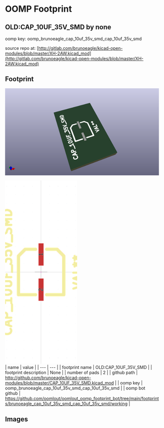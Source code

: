 # OOMP Footprint  
## OLD:CAP_10UF_35V_SMD  by none  
  
oomp key: oomp_brunoeagle_cap_10uf_35v_smd_cap_10uf_35v_smd  
  
source repo at: [http://gitlab.com/brunoeagle/kicad-open-modules/blob/master/XH-2AW.kicad_mod](http://gitlab.com/brunoeagle/kicad-open-modules/blob/master/XH-2AW.kicad_mod)  
## Footprint  
  
[![working_kicad_pcb_3d.png](working_kicad_pcb_3d_600.png)](working_kicad_pcb_3d.png)  
  
[![working.png](working_600.png)](working.png)  
| name | value | 
| --- | --- | 
| footprint name | OLD:CAP_10UF_35V_SMD | 
| footprint description | None | 
| number of pads | 2 | 
| github path | http://github.com/brunoeagle/kicad-open-modules/blob/master/CAP_10UF_35V_SMD.kicad_mod | 
| oomp key | oomp_brunoeagle_cap_10uf_35v_smd_cap_10uf_35v_smd | 
| oomp bot github | https://github.com/oomlout/oomlout_oomp_footprint_bot/tree/main/footprints/brunoeagle_cap_10uf_35v_smd_cap_10uf_35v_smd/working | 
## Images  
